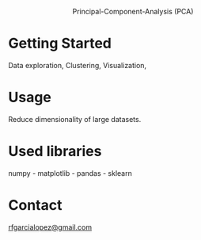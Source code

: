 <p align="center"> Principal-Component-Analysis (PCA) </p>

# Getting Started
Data exploration, Clustering, Visualization, 

# Usage
Reduce dimensionality of large datasets.

# Used libraries
numpy - matplotlib - pandas - sklearn

# Contact
rfgarcialopez@gmail.com
